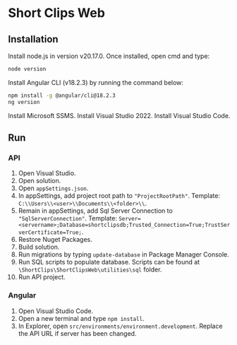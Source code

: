 # Short Clips Web

## Installation
Install node.js in version v20.17.0.
Once installed, open cmd and type: 
```bash
node version
```

Install Angular CLI (v18.2.3) by running the command below:
```bash
npm install -g @angular/cli@18.2.3
ng version
```

Install Microsoft SSMS.
Install Visual Studio 2022.
Install Visual Studio Code.

## Run

### API
1. Open Visual Studio.
1. Open solution.
1. Open `appSettings.json`.
1. In appSettings, add project root path to `"ProjectRootPath"`. Template: `C:\\Users\\<user>\\Documents\\<folder>\\`.
1. Remain in appSettings, add Sql Server Connection to `"SqlServerConnection"`. Template: `Server=<servername>;Database=shortclipsdb;Trusted_Connection=True;TrustServerCertificate=True;`.
1. Restore Nuget Packages.
2. Build solution.
1. Run migrations by typing `update-database` in Package Manager Console.
1. Run SQL scripts to populate database. Scripts can be found at `\ShortClips\ShortClipsWeb\utilities\sql` folder.
1. Run API project.

### Angular
1. Open Visual Studio Code.
1. Open a new terminal and type `npm install`.
1. In Explorer, open `src/environments/environment.development`. Replace the API URL if server has been changed.
